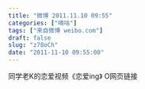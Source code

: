 ```yaml
---
title: "微博 2011.11.10 09:55"
categories: ["嘀咕"]
tags: ["来自微博 weibo.com"]
draft: false
slug: "z78oCh"
date: "2011-11-10 09:55:00"
---
```


<p>同学老K的恋爱视频《恋爱ing》 O网页链接 ​​​​</p>
